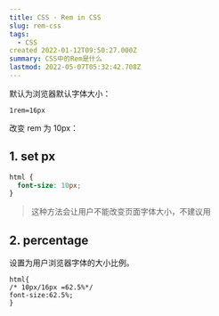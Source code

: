 ```yaml
---
title: CSS · Rem in CSS
slug: rem-css
tags:
  - CSS
created 2022-01-12T09:50:27.000Z
summary: CSS中的Rem是什么
lastmod: 2022-05-07T05:32:42.708Z
---
```


默认为浏览器默认字体大小：

```
1rem=16px
```

改变 rem 为 10px：

## 1. set px

```css
html {
  font-size: 10px;
}
```

> 这种方法会让用户不能改变页面字体大小，不建议用

## 2. percentage

设置为用户浏览器字体的大小比例。

```
html{
/* 10px/16px =62.5%*/
font-size:62.5%;
}
```

